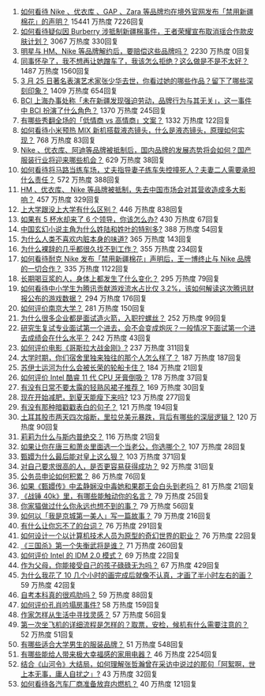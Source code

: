 1. [如何看待 Nike 、优衣库 、GAP 、Zara 等品牌均在境外官网发布「禁用新疆棉花」的声明？](https://www.zhihu.com/question/451069593) 15441 万热度 7226回复
1. [如何看待疑似因 Burberry 涉抵制新疆棉事件，王者荣耀宣布取消瑶合作款皮肤计划？](https://www.zhihu.com/question/451169925) 3067 万热度 330回复
1. [明星与 HM、Nike 等品牌解约后，要赔偿这些品牌吗？](https://www.zhihu.com/special/1358371015052210177) 2230 万热度 0回复
1. [同事怀孕了，我不想再让她蹭车了，我该怎么拒绝？这么做是不是不太好？](https://www.zhihu.com/question/423335938) 1487 万热度 1560回复
1. [3 月 25 日著名表演艺术家张少华去世，你看过她的哪些作品？留下了哪些深刻印象？](https://www.zhihu.com/question/451179935) 1409 万热度 654回复
1. [BCI 上海办事处称「未在新疆发现强迫劳动，品牌行为与其无关」，这一事件中 BCI 扮演了什么角色？](https://www.zhihu.com/question/451173342) 1370 万热度 245回复
1. [有哪些秀翻全场的「低情商 vs 高情商」文案？](https://www.zhihu.com/question/451017822) 1332 万热度 122回复
1. [如何看待小米预热 MIX 新机搭载液态镜头，什么是液态镜头，原理如何实现？](https://www.zhihu.com/question/451173645) 768 万热度 83回复
1. [Nike 、优衣库、阿迪等品牌被抵制后，国内品牌的发展态势将会如何？国产服装行业将迎来哪些机会？](https://www.zhihu.com/question/451125041) 629 万热度 38回复
1. [如何看待将马路当练车场，丈夫指导妻子练车失控撞死人？夫妻二人需要承担什么责任？](https://www.zhihu.com/question/450965518) 572 万热度 388回复
1. [HM 、优衣库、 Nike 等品牌被抵制，失去中国市场会对其营收造成多大影响？](https://www.zhihu.com/question/451133043) 457 万热度 329回复
1. [上大学跟没上大学有什么区别？](https://www.zhihu.com/question/449157690) 446 万热度 838回复
1. [如果有 5 杯水却来了 6 个领导，你该怎么办?](https://www.zhihu.com/question/451003725) 430 万热度 67回复
1. [中国玄幻小说主角为什么姓陆和姓叶的特别多?](https://www.zhihu.com/question/449299078) 388 万热度 54回复
1. [为什么人类不喜欢内脏本身的味道?](https://www.zhihu.com/question/450789032) 365 万热度 143回复
1. [为什么裸辞的几乎都很久找不到工作？](https://www.zhihu.com/question/430872977) 355 万热度 234回复
1. [如何看待耐克 Nike 发布「禁用新疆棉花」声明后，王一博终止与 Nike 品牌的一切合作？](https://www.zhihu.com/question/451104868) 335 万热度 1122回复
1. [长期喝豆浆的人，身体上都发生了什么变化？](https://www.zhihu.com/question/382035677) 295 万热度 79回复
1. [如何看待中小学生为腾讯贡献游戏流水占比仅 3.2%，该如何解读这次腾讯财报公布的游戏数据？](https://www.zhihu.com/question/451049373) 294 万热度 176回复
1. [如何评价南京大学？](https://www.zhihu.com/question/28058088) 281 万热度 150回复
1. [为什么很多企业都是面试造火箭，入职拧螺丝？](https://www.zhihu.com/question/450862378) 252 万热度 99回复
1. [研究生复试专业面试第一个进去，会不会变成炮灰？一般情况下面试第一个进去成绩会在什么水平？](https://www.zhihu.com/question/41253817) 242 万热度 43回复
1. [如何评价电影《哥斯拉大战金刚》?](https://www.zhihu.com/question/392093591) 237 万热度 311回复
1. [大学时期，你们宿舍里独来独往的那个人怎么样了？](https://www.zhihu.com/question/391452296) 187 万热度 187回复
1. [苏伊士运河为什么会被长荣的轮船卡住？](https://www.zhihu.com/question/450962730) 184 万热度 21回复
1. [如何评价 Intel 酷睿 11 代 CPU 牙膏倒吸？](https://www.zhihu.com/question/441892505) 178 万热度 37回复
1. [有没有日常不要太露的轻熟风裙子推荐？](https://www.zhihu.com/question/323077384) 169 万热度 30回复
1. [现在开始减肥，到夏天能瘦下来吗?](https://www.zhihu.com/question/445556435) 123 万热度 277回复
1. [有没有那种暗戳戳表白的句子？](https://www.zhihu.com/question/300244719) 121 万热度 194回复
1. [土耳其股市两天四次熔断，里拉兑美元暴跌，背后有哪些的深层逻辑？](https://www.zhihu.com/question/450909538) 120 万热度 90回复
1. [莉莉为什么与斯内普绝交？](https://www.zhihu.com/question/450891957) 116 万热度 21回复
1. [如果让你在唐三和萧炎里面选一个当老公，你选哪个？](https://www.zhihu.com/question/450778572) 107 万热度 28回复
1. [甄嬛为什么最后能对皇上这么狠？](https://www.zhihu.com/question/359327437) 103 万热度 371回复
1. [对自己要求很高的人，是否更容易获得成功？](https://www.zhihu.com/question/449660956) 92 万热度 31回复
1. [公务员申论如何积累？](https://www.zhihu.com/question/62703465) 86 万热度 76回复
1. [如果《甄嬛传》中孟静娴没中毒她和果郡王会白头到老吗？](https://www.zhihu.com/question/445909292) 81 万热度 21回复
1. [《战锤 40k》里，有哪些能触动你的名言？](https://www.zhihu.com/question/450597554) 79 万热度 25回复
1. [你家猫做过什么你永远也想不到的事？](https://www.zhihu.com/question/445086720) 79 万热度 56回复
1. [如何以「我是京城第一美人」写一篇故事？](https://www.zhihu.com/question/437673871) 79 万热度 216回复
1. [有什么让你忘不了的台词？](https://www.zhihu.com/question/444259461) 76 万热度 291回复
1. [如何设计一个以计算机技术人员为原型的奇幻世界的职业？](https://www.zhihu.com/question/450259655) 76 万热度 22回复
1. [《三国杀》第一个失衡武将是谁？](https://www.zhihu.com/question/423852389) 71 万热度 260回复
1. [如何评价 Intel 的 IDM 2.0 模式？](https://www.zhihu.com/question/450968934) 69 万热度 22回复
1. [作为父母，你能接受自己的孩子碌碌无为吗？](https://www.zhihu.com/question/449660969) 67 万热度 429回复
1. [为什么我花了 10 几个小时的画完成后就像不认真，才画了半小时左右的画？](https://www.zhihu.com/question/448929275) 59 万热度 42回复
1. [自考本科真的很鸡肋吗？](https://www.zhihu.com/question/449076324) 59 万热度 88回复
1. [如何评价孔肖吟塌房事件?](https://www.zhihu.com/question/451036267) 58 万热度 159回复
1. [作家怎样从生活中寻找灵感？](https://www.zhihu.com/question/19570400) 57 万热度 56回复
1. [第一次坐飞机的详细流程是怎样的？取票，安检，候机有什么需要注意的？](https://www.zhihu.com/question/285349075) 52 万热度 51回复
1. [有哪些适合大学男生的服装品牌？](https://www.zhihu.com/question/282681681) 51 万热度 548回复
1. [有哪些能给人带来极大幸福感的家用电器？](https://www.zhihu.com/question/36560129) 46 万热度 2254回复
1. [结合《山河令》大结局，如何理解张哲瀚曾在采访中说过的那句「阿絮啊，世上本无事，庸人自扰之」?](https://www.zhihu.com/question/450948884) 43 万热度 32回复
1. [如何看待各汽车厂商准备放弃内燃机？](https://www.zhihu.com/question/450272977) 40 万热度 121回复